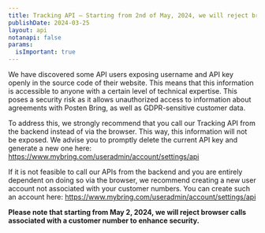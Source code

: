 ```yaml
---
title: Tracking API – Starting from 2nd of May, 2024, we will reject browser calls associated with a customer number to enhance security.
publishDate: 2024-03-25
layout: api
notanapi: false
params:
  isImportant: true
---
```


We have discovered some API users exposing username and API key openly in the source code of their website.
This means that this information is accessible to anyone with a certain level of technical expertise.
This poses a security risk as it allows unauthorized access to information about agreements with Posten Bring,
as well as GDPR-sensitive customer data.

To address this, we strongly recommend that you call our Tracking API from the backend instead of via the browser.
This way, this information will not be exposed. We advise you to promptly delete the current API key and generate a new one here:
https://www.mybring.com/useradmin/account/settings/api

If it is not feasible to call our APIs from the backend and you are entirely dependent on doing so via the browser,
we recommend creating a new user account not associated with your customer numbers.
You can create such an account here: https://www.mybring.com/useradmin/account/settings/api

**Please note that starting from May 2, 2024, we will reject browser calls associated with a customer number to enhance security.**
